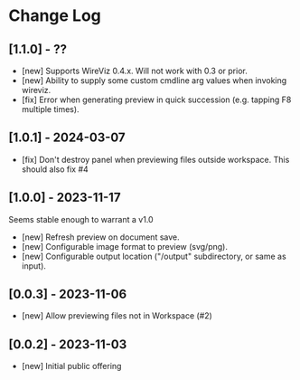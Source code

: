 # Change Log

## [1.1.0] - ??
- [new] Supports WireViz 0.4.x. Will not work with 0.3 or prior.
- [new] Ability to supply some custom cmdline arg values when invoking wireviz.
- [fix] Error when generating preview in quick succession (e.g. tapping F8 multiple times).

## [1.0.1] - 2024-03-07
- [fix] Don't destroy panel when previewing files outside workspace. This should also fix #4

## [1.0.0] - 2023-11-17
Seems stable enough to warrant a v1.0
- [new] Refresh preview on document save.
- [new] Configurable image format to preview (svg/png).
- [new] Configurable output location ("/output" subdirectory, or same as input).

## [0.0.3] - 2023-11-06
- [new] Allow previewing files not in Workspace (#2)

## [0.0.2] - 2023-11-03

- [new] Initial public offering
